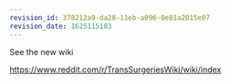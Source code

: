 ```yaml
---
revision_id: 378212a9-da28-11eb-a096-0e81a2015e07
revision_date: 1625115183
---
```


See the new wiki

https://www.reddit.com/r/TransSurgeriesWiki/wiki/index